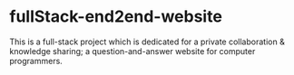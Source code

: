 # fullStack-end2end-website
This is a full-stack project which is dedicated for a private collaboration &amp; knowledge sharing;  a question-and-answer website for computer programmers. 
